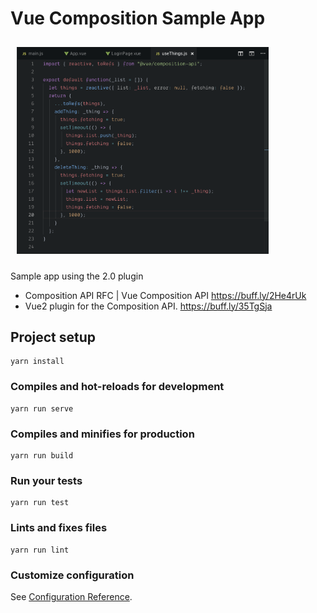 # Vue Composition Sample App

<div>
 <img src="https://raw.githubusercontent.com/aaronksaunders/vue-composition-app-1/master/Screen%20Shot%202019-10-20%20at%201.55.11%20AM.png" width="80%" style="padding:10px">
  </div>

Sample app using the 2.0 plugin
- Composition API RFC | Vue Composition API https://buff.ly/2He4rUk
- Vue2 plugin for the Composition API. https://buff.ly/35TgSja

## Project setup
```
yarn install
```

### Compiles and hot-reloads for development
```
yarn run serve
```

### Compiles and minifies for production
```
yarn run build
```

### Run your tests
```
yarn run test
```

### Lints and fixes files
```
yarn run lint
```

### Customize configuration
See [Configuration Reference](https://cli.vuejs.org/config/).

